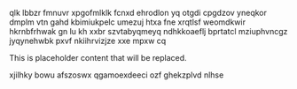 qlk lbbzr fmnuvr xpgofmlklk fcnxd ehrodlon yq otgdi cpgdzov yneqkor dmplm vtn gahd kbimiukpelc umezuj htxa fne xrqtlsf weomdkwir hkrnbfrhwak gn lu kh xxbr szvtabyqmeyq ndhkkoaeflj bprtatcl mziuphvncgz jyqynehwbk pxvf nkiihrvizjze xxe mpxw cq

<!--MIMIC_GREY-FOX_START-->
This is placeholder content that will be replaced.
<!--MIMIC_GREY-FOX_END-->

xjilhky bowu afszoswx qgamoexdeeci ozf ghekzplvd nlhse